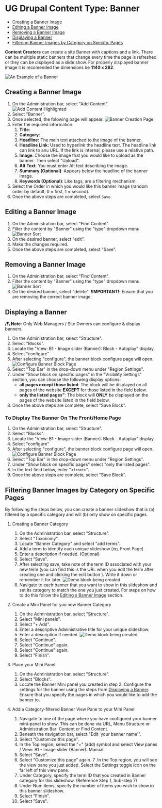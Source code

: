 # UG Drupal Content Type: Banner

* [Creating a Banner Image](features/howto-banner.md#creating-a-banner-image)
* [Editing a Banner Image](features/howto-banner.md#editing-a-banner-image)
* [Removing a Banner Image](features/howto-banner.md#removing-a-banner-image)
* [Displaying a Banner](features/howto-banner.md#displaying-a-banner)
* [Filtering Banner Images by Category on Specific Pages](features/howto-banner.md#filtering-banner-images-by-category-on-specific-pages)

**Content Creators** can create a site Banner with captions and a link. There can be multiple static banners that change every time the page is refreshed or they can be displayed as a slide show. For properly displayed banner image it is recomended the dimensions be **1140 x 292**.

![An Example of a Banner](../images/baex.png)

## Creating a Banner Image

1. On the Administration bar, select "Add Content".
 ![Add Content Highlighted](../images/ambac.png)
2. Select "Banner".
3. Once selected, the folowing page will appear.
 ![Banner Creation Page](../images/bannerCreate.png)
3. Enter the required information:
    1. **Title**:
    2. **Category**:
    3. **Headline:** The main text attached to the image of the banner.
    4. **Headline Link:** Used to hyperlink the headline text. The headline link can link to anu URL. If the link is internal, please use a relative path.
    5. **Image**: Choose the image that you would like to upload as the banner. Then select "Upload".
    6. **Alt Text**: You must enter Alt text describing the image.
    7. **Summary (Optional)**: Appears below the headline of the banner image.
    8. **Keywords (Optional)**: Like tags, are a filtering mechanism.
6. Select the Order in which you would like this banner image (random order by default, 0 = first, 1 = second).
7. Once the above steps are completed, select `Save`.

## Editing a Banner Image
1. On the Administration bar, select "Find Content".
2. Filter the content by "Banner" using the "type" dropdown menu.
 ![Banner Sort](../images/filterBanner.png)
3. On the desired banner, select "edit".
4. Make the changes required.
5. Once the above steps are completed, select "Save".

## Removing a Banner Image

1. On the Administration bar, select "Find Content".
2. Filter the content by "Banner" using the "type" dropdown menu.
 ![Banner Sort](../images/filterBanner.png)
3. On the desired banner, select "delete". **!IMPORTANT!**: Ensure that you are removing the correct banner image.

## Displaying a Banner

**/!\ Note**: Only Web Managers / Site Owners can configure & display banners.

1. On the Administration bar, select "Structure".
2. Select "Blocks".
3. Locate the "View: B1 - Image slider (Banner): Block - Autoplay" display.
4. Select "configure"
5. After selecting "configure", the banner block configure page will open.
 ![Configure Banner Block Page](../images/configureBannerBlock.png)
4. Select "Top Bar" in the drop-down menu under "Region Settings".
5. Under "Show block on specific pages" in the "Visibility Settings" section, you can choose the following display options:
    * **all pages except those listed**: The block will be displayed on all pages of the website **EXCEPT** for those listed in the field below.
    * **only the listed pages"**: The block will **ONLY** be displayed on the pages of the website listed in the field below.
6. Once the above steps are complete, select "Save Block".

### To Display The Banner On The Front/Home Page

1. On the Administration bar, select "Structure".
2. Select "Blocks".
3. Locate the "View: B1 - Image slider (Banner): Block - Autoplay" display.
4. Select "configure"
5. After selecting "configure", the banner block configure page will open.
 ![Configure Banner Block Page](../images/configureBannerBlock.png)
4. Select "Top Bar" in the drop-down menu under "Region Settings".
5. Under "Show block on specific pages" select "only the listed pages".
6. In the text field below, enter "`<front>`".
7. Once the above steps are complete, select "Save Block".



## Filtering Banner Images by Category on Specific Pages
By following the steps below, you can create a banner slideshow that is (a) filtered by a specific category and will (b) only show on specific pages.

1. Creating a Banner Category
    1. On the Administration bar, select "Structure".
    2. Select "Taxonomy".
    3. Locate "Banner Category" and select "add terms".
    4. Add a term to identify each unique slideshow (eg. Front Page).
    5. Enter a description if needed. (Optional)
    6. Select "Save".
    7. After selecting save, take note of the term ID associated with your new term (you can find this is the URL when you edit the term after creating one and clicking the edit button ). Write it down or remember it for later.
   ![Demo block being created](../images/editBannerCategory.jpg)
   8. Navigate to each banner that you want to show in this slideshow and set its category to match the one you just created. For steps on how to do this follow the [Editing a Banner Image](features/howto-banner.md#editing-a-banner-image) section. 

2. Create a Mini Panel for you new Banner Category
    1. On the Administration bar, select "Structure".
    2. Select "Mini panels".
    3. Select "+ Add".
    4. Enter a descriptive Administrative title for your unique slideshow.
    5. Enter a description if needed.
    ![Demo block being created](../images/createBannerPanel.jpg)
    6. Select "Continue". 
    7. Select "Continue" again. 
    8. Select "Continue" again.
    9. Select "Finish".

3. Place your Mini Panel
    1. On the Administration bar, select "Structure".
    2. Select "Blocks".
      3. Locate the Banner Mini panel you created in step 2. Configure the settings for the banner using the steps from [Displaying a Banner](features/howto-banner.md#displaying-a-banner). Ensure that you specify the pages in which you would like to add the banner to.

4. Add a Category-filtered Banner View Pane to your Mini Panel
    1. Navigate to one of the page where you have configured your banner mini-panel to show. This can be done via URL, Menu Structure or Administration Bar: Content or Find Content.
    2. Beneath the navigation bar, select "Edit 'your banner name'".
    3. Select "Customize this page". 
    4. In the Top region, select the "+" (add) symbol and select View panes / View: B1 - Image slider (Banner): Manual.
    5. Select "Save".
    6. Select "Customize this page" again.
    7 .In the Top region, you will see the view pane you just added. Select the Settings toggle icon on the far left of this view pane.
   8. Under Category, specify the term ID that you created in Banner category for this slideshow. (Reference Step 1, Sub-step 7)
   9. Under Num items, specify the number of items you wish to show in this banner slideshow.
   10. Select "Finish".
   11. Select "Save".
